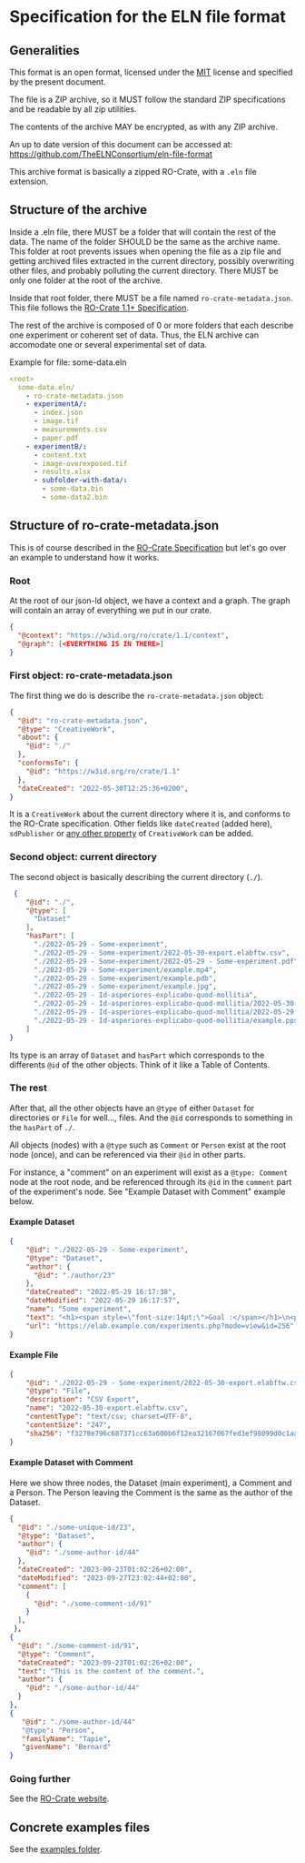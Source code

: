 # Specification for the ELN file format

## Generalities

This format is an open format, licensed under the [MIT](./LICENSE) license and specified by the present document.

The file is a ZIP archive, so it MUST follow the standard ZIP specifications and be readable by all zip utilities.

The contents of the archive MAY be encrypted, as with any ZIP archive.

An up to date version of this document can be accessed at: https://github.com/TheELNConsortium/eln-file-format

This archive format is basically a zipped RO-Crate, with a `.eln` file extension.

## Structure of the archive

Inside a .eln file, there MUST be a folder that will contain the rest of the data. The name of the folder SHOULD be the same as the archive name. This folder at root prevents issues when opening the file as a zip file and getting archived files extracted in the current directory, possibly overwriting other files, and probably polluting the current directory. There MUST be only one folder at the root of the archive.

Inside that root folder, there MUST be a file named `ro-crate-metadata.json`. This file follows the [RO-Crate 1.1+ Specification](https://w3id.org/ro/crate/1.1).

The rest of the archive is composed of 0 or more folders that each describe one experiment or coherent set of data. Thus, the ELN archive can accomodate one or several experimental set of data.

Example for file: some-data.eln

~~~yaml
<root>
  some-data.eln/
    - ro-crate-metadata.json
    - experimentA/:
      - index.json
      - image.tif
      - measurements.csv
      - paper.pdf
    - experimentB/:
      - content.txt
      - image-overexposed.tif
      - results.xlsx
      - subfolder-with-data/:
        - some-data.bin
        - some-data2.bin
~~~

## Structure of ro-crate-metadata.json

This is of course described in the [RO-Crate Specification](https://w3id.org/ro/crate/1.1) but let's go over an example to understand how it works.

### Root

At the root of our json-ld object, we have a context and a graph. The graph will contain an array of everything we put in our crate.

~~~json
{
  "@context": "https://w3id.org/ro/crate/1.1/context",
  "@graph": [<EVERYTHING IS IN THERE>]
}
~~~

### First object: ro-crate-metadata.json

The first thing we do is describe the `ro-crate-metadata.json` object:

~~~json
{
  "@id": "ro-crate-metadata.json",
  "@type": "CreativeWork",
  "about": {
    "@id": "./"
  },
  "conformsTo": {
    "@id": "https://w3id.org/ro/crate/1.1"
  },
  "dateCreated": "2022-05-30T12:25:36+0200",
}
~~~

It is a `CreativeWork` about the current directory where it is, and conforms to the RO-Crate specification. Other fields like `dateCreated` (added here), `sdPublisher` or [any other property](https://schema.org/CreativeWork) of `CreativeWork` can be added.


### Second object: current directory

The second object is basically describing the current directory (`./`).

~~~json
 {
    "@id": "./",
    "@type": [
      "Dataset"
    ],
    "hasPart": [
      "./2022-05-29 - Some-experiment",
      "./2022-05-29 - Some-experiment/2022-05-30-export.elabftw.csv",
      "./2022-05-29 - Some-experiment/2022-05-29 - Some-experiment.pdf",
      "./2022-05-29 - Some-experiment/example.mp4",
      "./2022-05-29 - Some-experiment/example.pdb",
      "./2022-05-29 - Some-experiment/example.jpg",
      "./2022-05-29 - Id-asperiores-explicabo-quod-mollitia",
      "./2022-05-29 - Id-asperiores-explicabo-quod-mollitia/2022-05-30-export.elabftw.csv",
      "./2022-05-29 - Id-asperiores-explicabo-quod-mollitia/2022-05-29 - Id-asperiores-explicabo-quod-mollitia.pdf",
      "./2022-05-29 - Id-asperiores-explicabo-quod-mollitia/example.pps",
    ]
}
~~~

Its type is an array of `Dataset` and `hasPart` which corresponds to the differents `@id` of the other objects. Think of it like a Table of Contents.

### The rest

After that, all the other objects have an `@type` of either `Dataset` for directories or `File` for well..., files. And the `@id` corresponds to something in the `hasPart` of `./`.

All objects (nodes) with a `@type` such as `Comment` or `Person` exist at the root node (once), and can be referenced via their `@id` in other parts.

For instance, a "comment" on an experiment will exist as a `@type: Comment` node at the root node, and be referenced through its `@id` in the `comment` part of the experiment's node. See "Example Dataset with Comment" example below.

#### Example Dataset

~~~json
{
    "@id": "./2022-05-29 - Some-experiment",
    "@type": "Dataset",
    "author": {
      "@id": "./author/23"
    },
    "dateCreated": "2022-05-29 16:17:38",
    "dateModified": "2022-05-29 16:17:57",
    "name": "Some experiment",
    "text": "<h1><span style=\"font-size:14pt;\">Goal :</span></h1>\n<p> </p>\n<h1><span style=\"font-size:14pt;\">Procedure :</span></h1>\n<p> </p>\n<h1><span style=\"font-size:14pt;\">Results :<br></span></h1>\n<p> </p>",
    "url": "https://elab.example.com/experiments.php?mode=view&id=256"
}
~~~

#### Example File

~~~json
{
    "@id": "./2022-05-29 - Some-experiment/2022-05-30-export.elabftw.csv",
    "@type": "File",
    "description": "CSV Export",
    "name": "2022-05-30-export.elabftw.csv",
    "contentType": "text/csv; charset=UTF-8",
    "contentSize": "247",
    "sha256": "f3278e796c687371cc63a600b6f12ea32167067fed3ef98099d0c1aad2426531"
}
~~~

#### Example Dataset with Comment

Here we show three nodes, the Dataset (main experiment), a Comment and a Person. The Person leaving the Comment is the same as the author of the Dataset.

~~~json
{
  "@id": "./some-unique-id/23",
  "@type": "Dataset",
  "author": {
    "@id": "./some-author-id/44"
  },
  "dateCreated": "2023-09-23T01:02:26+02:00",
  "dateModified": "2023-09-27T23:02:44+02:00",
  "comment": [
    {
      "@id": "./some-comment-id/91"
    }
  ],
 },
{
  "@id": "./some-comment-id/91",
  "@type": "Comment",
  "dateCreated": "2023-09-23T01:02:26+02:00",
  "text": "This is the content of the comment.",
  "author": {
    "@id": "./some-author-id/44"
  }
},
{
   "@id": "./some-author-id/44"
   "@type": "Person",
   "familyName": "Tapie",
   "givenName": "Bernard"
}
~~~

### Going further

See the [RO-Crate website](https://www.researchobject.org/ro-crate/1.1/data-entities.html#example-linking-to-a-file-and-folders).

## Concrete examples files

See the [examples folder](./examples).
